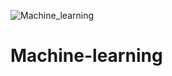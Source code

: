 ![Machine_learning](https://github.com/user-attachments/assets/77d78629-058f-44b7-b5f0-3bdd9b1d4f33)

# Machine-learning


